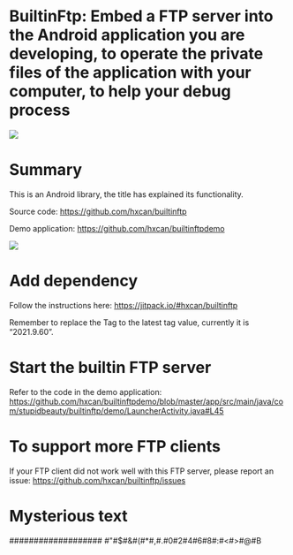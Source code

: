 BuiltinFtp: Embed a FTP server into the Android application you are developing, to operate the private files of the application with your computer, to help your debug process
===

[![](https://jitpack.io/v/hxcan/builtinftp.svg)](https://jitpack.io/#hxcan/builtinftp)

Summary 
==

This is an Android library, the title has explained its functionality.

Source code: https://github.com/hxcan/builtinftp

Demo application: https://github.com/hxcan/builtinftpdemo

![](https://stupidbeauty.com/ArticleImages/1903/0.jpg)

Add dependency
==

Follow the instructions here: https://jitpack.io/#hxcan/builtinftp

Remember to replace the Tag to the latest tag value, currently it is “2021.9.60”.

Start the builtin FTP server
==

Refer to the code in the demo application: https://github.com/hxcan/builtinftpdemo/blob/master/app/src/main/java/com/stupidbeauty/builtinftp/demo/LauncherActivity.java#L45

To support more FTP clients
===

If your FTP client did not work well with this FTP server, please report an issue: https://github.com/hxcan/builtinftp/issues

Mysterious text
===

################### #"#$#&#(#*#,#.#0#2#4#6#8#:#<#>#@#B
